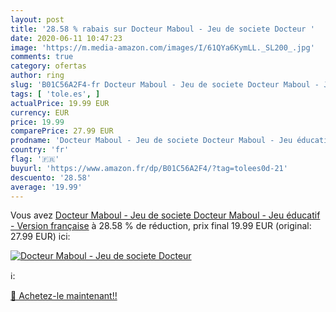 ```yaml
---
layout: post
title: '28.58 % rabais sur Docteur Maboul - Jeu de societe Docteur '
date: 2020-06-11 10:47:23
image: 'https://m.media-amazon.com/images/I/61QYa6KymLL._SL200_.jpg'
comments: true
category: ofertas
author: ring
slug: 'B01C56A2F4-fr Docteur Maboul - Jeu de societe Docteur Maboul - Jeu...'
tags: [ 'tole.es', ]
actualPrice: 19.99 EUR
currency: EUR
price: 19.99
comparePrice: 27.99 EUR
prodname: 'Docteur Maboul - Jeu de societe Docteur Maboul - Jeu éducatif - Version française'
country: 'fr'
flag: '🇫🇷'
buyurl: 'https://www.amazon.fr/dp/B01C56A2F4/?tag=tolees0d-21'
descuento: '28.58'
average: '19.99'
---
```


Vous avez [Docteur Maboul - Jeu de societe Docteur Maboul - Jeu éducatif - Version française](https://www.amazon.fr/dp/B01C56A2F4/?tag=tolees0d-21)  à  28.58 % de réduction, prix final  19.99 EUR (original: 27.99 EUR) ici:

[![Docteur Maboul - Jeu de societe Docteur ](https://m.media-amazon.com/images/I/61QYa6KymLL._SL200_.jpg)](https://www.amazon.fr/dp/B01C56A2F4/?tag=tolees0d-21)

ℹ️:


[🛒 Achetez-le maintenant!!](https://www.amazon.fr/dp/B01C56A2F4/?tag=tolees0d-21)

